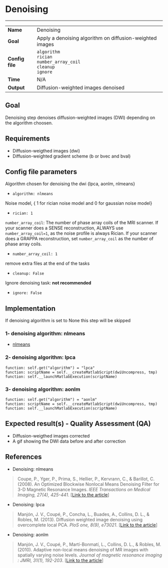 # Denoising
---

|                |                                                       |
|----------------|-------------------------------------------------------|
|**Name**        | Denoising                                             |
|**Goal**        | Apply a denoising algorithm on diffusion-weighted images |
|**Config file** | `algorithm` <br />`rician`<br />`number_array_coil`<br />`cleanup`<br />`ignore`                                      |
|**Time**        | N/A                                                   |
|**Output**      | Diffusion-weighted images denoised                    |

## Goal

Denoising step denoises diffusion-weighted images (DWI) depending on the algorithm choosen.

## Requirements

- Diffusion-weigthed images (dwi)
- Diffusion-weighted gradient scheme (b or bvec and bval)

## Config file parameters

Algorithm chosen for denoising the dwi {lpca, aonlm, nlmeans}
- `algorithm: nlmeans`

Noise model, { 1 for rician noise model and 0 for gaussian noise model}
- `rician: 1`

`number_array_coil`: The number of phase array coils of the MRI scanner.
If your scanner does a SENSE reconstruction, ALWAYS use `number_array_coil=1`, as the noise profile is always Rician.
If your scanner does a GRAPPA reconstruction, set `number_array_coil` as the number of phase array coils.
- `number_array_coil: 1`

remove extra files at the end of the tasks
- `cleanup: False`

Ignore denoising task: **not recommended**
- `ignore: False`

## Implementation

If denoising algorithm is set to None this step will be skipped


### 1- denoising algorithm: nlmeans

- [nlmeans](http://nipy.org/dipy/examples_built/denoise_nlmeans.html#example-denoise-nlmeans)

### 2- denoising algorithm: lpca

```{.python}
function: self.get("algorithm") = "lpca"
function: scriptName = self.__createMatlabScript(dwiUncompress, tmp)
function: self.__launchMatlabExecution(scriptName)
```

### 3- denoising algorithm: aonlm

```{.python}
function: self.get("algorithm") = "aonlm"
function: scriptName = self.__createMatlabScript(dwiUncompress, tmp)
function: self.__launchMatlabExecution(scriptName)
```

## Expected result(s) - Quality Assessment (QA)

- Diffusion-weigthed images corrected
- A gif showing the DWI data before and after correction

## References

- Denoising: nlmeans <br>
> Coupe, P., Yger, P., Prima, S., Hellier, P., Kervrann, C., & Barillot, C. (2008). An Optimized Blockwise Nonlocal Means Denoising Filter for 3-D Magnetic Resonance Images. *IEEE Transactions on Medical Imaging, 27(4), 425-441*. [[Link to the article](http://www.pubmedcentral.nih.gov/articlerender.fcgi?artid=2881565&tool=pmcentrez&rendertype=abstract)]

- Denoising: lpca <br>
> Manjón, J. V., Coupé, P., Concha, L., Buades, A., Collins, D. L., & Robles, M. (2013). Diffusion weighted image denoising using overcomplete local PCA. *PloS one, 8(9), e73021*. [[Link to the article](http://www.pubmedcentral.nih.gov/articlerender.fcgi?artid=3760829&tool=pmcentrez&rendertype=abstract)]

- Denoising: aonlm <br>
> Manjón, J. V., Coupé, P., Martí-Bonmatí, L., Collins, D. L., & Robles, M. (2010). Adaptive non-local means denoising of MR images with spatially varying noise levels. *Journal of magnetic resonance imaging : JMRI, 31(1), 192-203*. [[Link to the article](http://www.ncbi.nlm.nih.gov/pubmed/20027588)]
